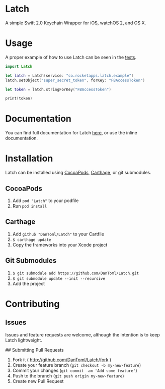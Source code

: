 # Latch
A simple Swift 2.0 Keychain Wrapper for iOS, watchOS 2, and OS X.

# Usage
A proper example of how to use Latch can be seen in the [tests](https://github.com/DanToml/Latch/blob/master/LatchTests/LatchTests.swift).

```swift
import Latch

let latch = Latch(service: "co.rocketapps.latch.example")
latch.setObject("super_secret_token", forKey: "FBAccessToken")

let token = latch.stringForKey("FBAccessToken")

print(token)
```

# Documentation
You can find full documentation for Latch [here](https://endocrimes.github.io/Latch), or use the inline documentation.

# Installation
Latch can be installed using [CocoaPods](https://cocoapods.org), [Carthage](https://github.com/Carthage/Carthage.git), or git submodules.

## CocoaPods
1. Add `pod "Latch"` to your podfile
2. Run `pod install`

## Carthage
1. Add `github "DanToml/Latch"` to your Cartfile
2. `$ carthage update`
3. Copy the frameworks into your Xcode project

## Git Submodules
1. `$ git submodule add https://github.com/DanToml/Latch.git`
2. `$ git submodule update --init --recursive`
3. Add the project

# Contributing

## Issues
Issues and feature requests are welcome, although the intention is to keep Latch lightweight.

## Submitting Pull Requests
1. Fork it ( http://github.com/DanToml/Latch/fork )
2. Create your feature branch (`git checkout -b my-new-feature`)
3. Commit your changes (`git commit -am 'Add some feature'`)
4. Push to the branch (`git push origin my-new-feature`)
5. Create new Pull Request

